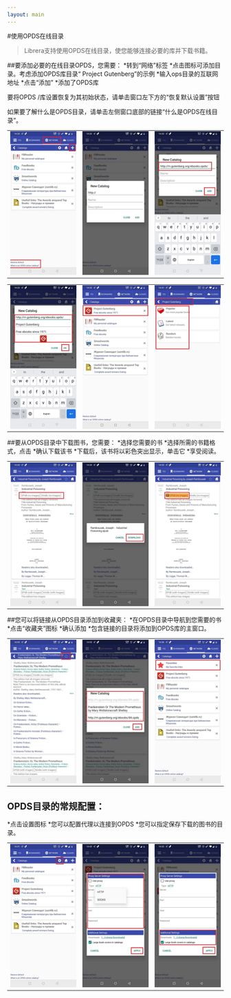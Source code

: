 ```yaml
---
layout: main
---
```


#使用OPDS在线目录

> Librera支持使用OPDS在线目录，使您能够连接必要的库并下载书籍。

##要添加必要的在线目录OPDS，您需要：
*转到“网络”标签
*点击图标可添加目录。考虑添加OPDS库目录“ Project Gutenberg”的示例
*输入ops目录的互联网地址
*点击“添加”
*添加了OPDS库

要将OPDS /库设置恢复为其初始状态，请单击窗口左下方的“恢复默认设置”按钮

如果要了解什么是OPDS目录，请单击左侧窗口底部的链接“什么是OPDS在线目录”。

||||
|-|-|-|
|![](1.jpg)|![](2.jpg)|![](3.jpg)|

||||
|-|-|-|
|![](4.jpg)|![](5.jpg)|![](6.jpg)|


##要从OPDS目录中下载图书，您需要：
*选择您需要的书
*选择所需的书籍格式，点击
*确认下载该书
*下载后，该书将以彩色突出显示，单击它
*享受阅读。

||||
|-|-|-|
|![](7.jpg)|![](8.jpg)|![](9.jpg)|


##您可以将链接从OPDS目录添加到收藏夹：
*在OPDS目录中导航到您需要的书
*点击“收藏夹”图标
*确认添加
*包含链接的目录将添加到OPDS库的主窗口。

||||
|-|-|-|
|![](10.jpg)|![](11.jpg)|![](12.jpg)|


## OPDS目录的常规配置：
*点击设置图标
*您可以配置代理以连接到OPDS
*您可以指定保存下载的图书的目录。

||||
|-|-|-|
|![](17.jpg)|![](18.jpg)|![](19.jpg)|





